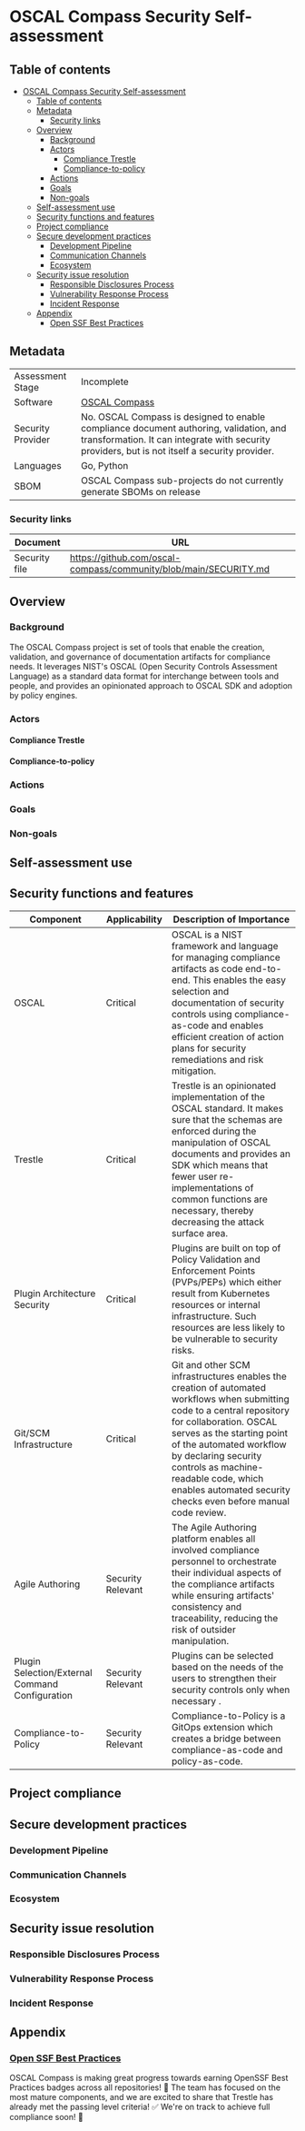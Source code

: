 # OSCAL Compass Security Self-assessment

## Table of contents

- [OSCAL Compass Security Self-assessment](#oscal-compass-security-self-assessment)
  - [Table of contents](#table-of-contents)
  - [Metadata](#metadata)
    - [Security links](#security-links)
  - [Overview](#overview)
    - [Background](#background)
    - [Actors](#actors)
      - [Compliance Trestle](#compliance-trestle)
      - [Compliance-to-policy](#compliance-to-policy)
    - [Actions](#actions)
    - [Goals](#goals)
    - [Non-goals](#non-goals)
  - [Self-assessment use](#self-assessment-use)
  - [Security functions and features](#security-functions-and-features)
  - [Project compliance](#project-compliance)
  - [Secure development practices](#secure-development-practices)
    - [Development Pipeline](#development-pipeline)
    - [Communication Channels](#communication-channels)
    - [Ecosystem](#ecosystem)
  - [Security issue resolution](#security-issue-resolution)
    - [Responsible Disclosures Process](#responsible-disclosures-process)
    - [Vulnerability Response Process](#vulnerability-response-process)
    - [Incident Response](#incident-response)
  - [Appendix](#appendix)
    - [Open SSF Best Practices](#open-ssf-best-practices)

## Metadata

|                   |                                                                                                                                                                                         |
| ----------------- | --------------------------------------------------------------------------------------------------------------------------------------------------------------------------------------- |
| Assessment Stage  | Incomplete                                                                                                                                                                              |
| Software          | [OSCAL Compass](https://github.com/oscal-compass)                                                                                                                                       |
| Security Provider | No. OSCAL Compass is designed to enable compliance document authoring, validation, and transformation. It can integrate with security providers, but is not itself a security provider. |
| Languages         | Go, Python                                                                                                                                                                              |
| SBOM              | OSCAL Compass sub-projects do not currently generate SBOMs on release                                                                                                                   |

### Security links

| Document      | URL                                                              |
| ------------- | ---------------------------------------------------------------- |
| Security file | https://github.com/oscal-compass/community/blob/main/SECURITY.md |

## Overview

<!---One or two sentences describing the project -- something memorable and accurate
that distinguishes your project to quickly orient readers who may be assessing
multiple projects.--->

### Background

The OSCAL Compass project is set of tools that enable the creation,
validation, and governance of documentation artifacts for compliance needs.
It leverages NIST's OSCAL (Open Security Controls Assessment Language) as a standard data format for
interchange between tools and people, and provides an opinionated approach to OSCAL SDK and adoption by policy engines.

### Actors

<!---These are the individual parts of your system that interact to provide the
desired functionality.  Actors only need to be separate, if they are isolated
in some way.  For example, if a service has a database and a front-end API, but
if a vulnerability in either one would compromise the other, then the distinction
between the database and front-end is not relevant.

The means by which actors are isolated should also be described, as this is often
what prevents an attacker from moving laterally after a compromise.--->

#### Compliance Trestle

#### Compliance-to-policy

### Actions

<!---These are the steps that a project performs in order to provide some service
or functionality.  These steps are performed by different actors in the system.
Note, that an action need not be overly descriptive at the function call level.
It is sufficient to focus on the security checks performed, use of sensitive
data, and interactions between actors to perform an action.

For example, the access server receives the client request, checks the format,
validates that the request corresponds to a file the client is authorized to
access, and then returns a token to the client.  The client then transmits that
token to the file server, which, after confirming its validity, returns the file.-->

### Goals

<!---The intended goals of the projects including the security guarantees the project
 is meant to provide (e.g., Flibble only allows parties with an authorization
key to change data it stores).-->

### Non-goals

<!---Non-goals that a reasonable reader of the project’s literature could believe may
be in scope (e.g., Flibble does not intend to stop a party with a key from storing
an arbitrarily large amount of data, possibly incurring financial cost or overwhelming
 the servers)--->

## Self-assessment use

<!---This self-assessment is created by the [project] team to perform an internal analysis of the
project's security.  It is not intended to provide a security audit of [project], or
function as an independent assessment or attestation of [project]'s security health.

This document serves to provide [project] users with an initial understanding of
[project]'s security, where to find existing security documentation, [project] plans for
security, and general overview of [project] security practices, both for development of
[project] as well as security of [project].

This document provides the CNCF TAG-Security with an initial understanding of [project]
to assist in a joint-assessment, necessary for projects under incubation.  Taken
together, this document and the joint-assessment serve as a cornerstone for if and when
[project] seeks graduation and is preparing for a security audit.--->

## Security functions and features

<!---*This section of the security self-assessment is used to describe anything built into your project that is designed to improve the security for users.

* Critical elements are non-configurable design decisions intended to increase the security of the project.
* Security Relevant elements are parts of the project that can be configured by users to improve the security posture of an implementation.
* Description of Importance is a sentence or two explaining why this feature is an important part of the project’s design and why it should be part of the threat model.

Reference:
https://training.linuxfoundation.org/express-learning/security-self-assessments-for-open-source-projects-lfel1005/
--->

<!---* Critical.  A listing critical security components of the project with a brief
description of their importance.  It is recommended these be used for threat modeling.
These are considered critical design elements that make the product itself secure and
are not configurable.  Projects are encouraged to track these as primary impact items
for changes to the project.
* Security Relevant.  A listing of security relevant components of the project with
  brief description.  These are considered important to enhance the overall security of
the project, such as deployment configurations, settings, etc.  These should also be
included in threat modeling.--->

| Component                                       | Applicability     | Description of Importance                                                                                                                                                                                                                                                                                                                   |
| ----------------------------------------------- | ----------------- | ------------------------------------------------------------------------------------------------------------------------------------------------------------------------------------------------------------------------------------------------------------------------------------------------------------------------------------------- |
| OSCAL                                           | Critical          | OSCAL is a NIST framework and language for managing compliance artifacts as code end-to-end. This enables the easy selection and documentation of security controls using compliance-as-code and enables efficient creation of action plans for security remediations and risk mitigation.                                                      |
| Trestle                                         | Critical          | Trestle is an opinionated implementation of the OSCAL standard. It makes sure that the schemas are enforced during the manipulation of OSCAL documents and provides an SDK which means that fewer user re-implementations of common functions are necessary, thereby decreasing the attack surface area.                                    |
| Plugin Architecture Security                    | Critical          | Plugins are built on top of Policy Validation and Enforcement Points (PVPs/PEPs) which either result from Kubernetes resources or internal infrastructure. Such resources are less likely to be vulnerable to security risks.                                                                                                               |
| Git/SCM Infrastructure                          | Critical          | Git and other SCM infrastructures enables the creation of automated workflows when submitting code to a central repository for collaboration. OSCAL serves as the starting point of the automated workflow by declaring security controls as machine-readable code, which enables automated security checks even before manual code review. |
| Agile Authoring                                 | Security Relevant | The Agile Authoring platform enables all involved compliance personnel to orchestrate their individual aspects of the compliance artifacts while ensuring artifacts' consistency and traceability, reducing the risk of outsider manipulation.                                                                                              |
| Plugin Selection/External Command Configuration | Security Relevant | Plugins can be selected based on the needs of the users to strengthen their security controls only when necessary .                                                                                                                                                                                                                         |
| Compliance-to-Policy                            | Security Relevant | Compliance-to-Policy is a GitOps extension which creates a bridge between compliance-as-code and policy-as-code.                                                                                                                                                                                                                            |

## Project compliance

<!---* Compliance.  List any security standards or sub-sections the project is
  already documented as meeting (PCI-DSS, COBIT, ISO, GDPR, etc.).
--->

## Secure development practices

### Development Pipeline

<!---A description of the testing and assessment processes that
  the software undergoes as it is developed and built. Be sure to include specific
information such as if contributors are required to sign commits, if any container
images immutable and signed, how many reviewers before merging, any automated checks for
vulnerabilities, etc.--->

### Communication Channels

<!--Reference where you document how to reach your team or
  describe in corresponding section.
  * Internal. How do team members communicate with each other?
  * Inbound. How do users or prospective users communicate with the team?
  * Outbound. How do you communicate with your users? (e.g. flibble-announce@
    mailing list)-->

### Ecosystem

<!---How does your software fit into the cloud native ecosystem?  (e.g.
  Flibber is integrated with both Flocker and Noodles which covers
virtualization for 80% of cloud users. So, our small number of "users" actually
represents very wide usage across the ecosystem since every virtual instance uses
Flibber encryption by default.)-->

## Security issue resolution

### Responsible Disclosures Process

<!--- A outline of the project's responsible
  disclosures process should suspected security issues, incidents, or
vulnerabilities be discovered both external and internal to the project. The
outline should discuss communication methods/strategies.-->

### Vulnerability Response Process

<!---Who is responsible for responding to a
    report. What is the reporting process? How would you respond?-->

### Incident Response

<!--A description of the defined procedures for triage,
  confirmation, notification of vulnerability or security incident, and
patching/update availability.--->

## Appendix

<!---* Known Issues Over Time. List or summarize statistics of past vulnerabilities
  with links. If none have been reported, provide data, if any, about your track
record in catching issues in code review or automated testing.-->

### [Open SSF Best Practices](https://www.bestpractices.dev/en)

OSCAL Compass is making great progress towards earning OpenSSF Best Practices badges across all repositories!
🚀 The team has focused on the most mature components, and we are excited to share that Trestle has already met the passing level criteria!
✅ We're on track to achieve full compliance soon! 🎯

<!---* Case Studies. Provide context for reviewers by detailing 2-3 scenarios of
  real-world use cases.
* Related Projects / Vendors. Reflect on times prospective users have asked
  about the differences between your project and projectX. Reviewers will have
the same question.-->
